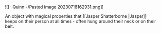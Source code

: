 ![[- Quinn -/Pasted image 20230718162931.png]]

An object with magical properties that [[Jasper Shatterborne |Jasper]] keeps on their person at all times - often hung around their neck or on their belt.